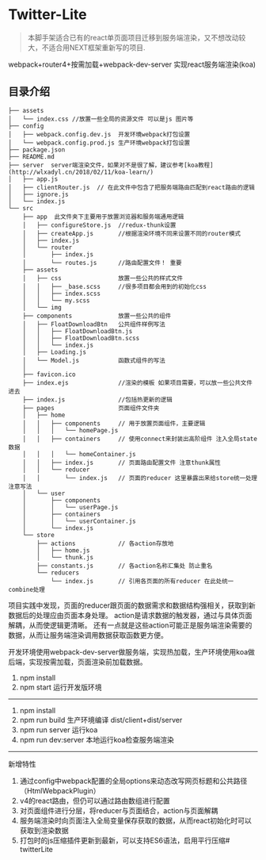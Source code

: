 # Twitter-Lite
> 本脚手架适合已有的react单页面项目迁移到服务端渲染，又不想改动较大，不适合用NEXT框架重新写的项目.

webpack+router4+按需加载+webpack-dev-server 实现react服务端渲染(koa)


## 目录介绍

```
├── assets
│   └── index.css //放置一些全局的资源文件 可以是js 图片等
├── config
│   ├── webpack.config.dev.js  开发环境webpack打包设置
│   └── webpack.config.prod.js 生产环境webpack打包设置
├── package.json
├── README.md
├── server  server端渲染文件，如果对不是很了解，建议参考[koa教程](http://wlxadyl.cn/2018/02/11/koa-learn/)
│   ├── app.js
│   ├── clientRouter.js  // 在此文件中包含了把服务端路由匹配到react路由的逻辑
│   ├── ignore.js
│   └── index.js
└── src
    ├── app  此文件夹下主要用于放置浏览器和服务端通用逻辑
    │   ├── configureStore.js  //redux-thunk设置
    │   ├── createApp.js       //根据渲染环境不同来设置不同的router模式
    │   ├── index.js
    │   └── router
    │       ├── index.js
    │       └── routes.js      //路由配置文件！ 重要
    ├── assets
    │   ├── css                放置一些公共的样式文件
    │   │   ├── _base.scss     //很多项目都会用到的初始化css
    │   │   ├── index.scss
    │   │   └── my.scss
    │   └── img
    ├── components             放置一些公共的组件
    │   ├── FloatDownloadBtn   公共组件样例写法
    │   │   ├── FloatDownloadBtn.js
    │   │   ├── FloatDownloadBtn.scss
    │   │   └── index.js
    │   ├── Loading.js
    │   └── Model.js           函数式组件的写法
    │
    ├── favicon.ico
    ├── index.ejs              //渲染的模板 如果项目需要，可以放一些公共文件进去
    ├── index.js               //包括热更新的逻辑
    ├── pages                  页面组件文件夹
    │   ├── home
    │   │   ├── components     // 用于放置页面组件，主要逻辑
    │   │   │   └── homePage.js
    │   │   ├── containers     // 使用connect来封装出高阶组件 注入全局state数据
    │   │   │   └── homeContainer.js
    │   │   ├── index.js       // 页面路由配置文件 注意thunk属性
    │   │   └── reducer
    │   │       └── index.js   // 页面的reducer 这里暴露出来给store统一处理 注意写法
    │   └── user
    │       ├── components
    │       │   └── userPage.js
    │       ├── containers
    │       │   └── userContainer.js
    │       └── index.js
    └── store
        ├── actions            // 各action存放地
        │   ├── home.js
        │   └── thunk.js
        ├── constants.js       // 各action名称汇集处 防止重名
        └── reducers
            └── index.js       // 引用各页面的所有reducer 在此处统一combine处理
```

项目实践中发现，页面的reducer跟页面的数据需求和数据结构强相关，获取到新数据后的处理应由页面本身处理。
action是请求数据的触发器，通过与具体页面解耦，从而使逻辑更清晰。
还有一点就是这些action可能正是服务端渲染需要的数据，从而让服务端渲染调用数据获取函数更方便。

开发环境使用webpack-dev-server做服务端，实现热加载，生产环境使用koa做后端，实现按需加载，页面渲染前加载数据。

1. npm install
2. npm start 运行开发版环境


-------------------------------------------------

1. npm install
2. npm run build 生产环境编译 dist/client+dist/server
3. npm run server 运行koa
4. npm run dev:server 本地运行koa检查服务端渲染


-------------------------------------------------
新增特性
1. 通过config中webpack配置的全局options来动态改写网页标题和公共路径（HtmlWebpackPlugin）
2. v4的react路由，但仍可以通过路由数组进行配置
3. 对页面组件进行分层，将reducer与页面结合，action与页面解耦
4. 服务端渲染时向页面注入全局变量保存获取的数据，从而react初始化时可以获取到渲染数据
5. 打包时的js压缩插件更新到最新，可以支持ES6语法，启用平行压缩# twitterLite
